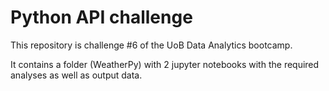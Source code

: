 # Python API challenge

This repository is challenge #6 of the UoB Data Analytics bootcamp.

It contains a folder (WeatherPy) with 2 jupyter notebooks with the required analyses as well as output data.

